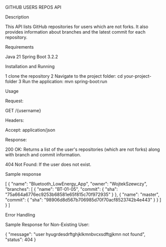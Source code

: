 GITHUB USERS REPOS API

Description

This API lists GitHub repositories for users which are not forks. It also provides information about branches and the latest commit for each repository.

Requirements

Java 21
Spring Boot 3.2.2

Installation and Running

1 clone the repository
2 Navigate to the project folder: cd your-project-folder
3 Run the application: mvn spring-boot:run

Usage

Request:

GET /{username}

Headers:

Accept: application/json

Response:

200 OK: Returns a list of the user's repositories (which are not forks) along with branch and commit information.

404 Not Found: If the user does not exist.

Sample response

[
{
"name": "Bluetooth_LowEnergy_App",
"owner": "WojtekSzewczy",
"branches": [
{
"name": "BT-01-05",
"commit": {
"sha": "75a664a6776ec9253b68581e65f815c70f972935"
}
},
{
"name": "master",
"commit": {
"sha": "98906d8d567b706985d70f70acf8523742b4e443"
}
}
]
}
]

Error Handling

Sample Response for Non-Existing User:

{
"message": "user hyugrdesdrftghjklkmnbvcxsdftgjkmn not found",
"status": 404
}